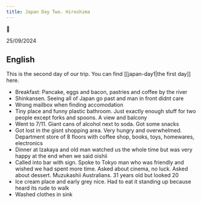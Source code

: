 ```yaml
---
title: Japan Day Two. Hiroshima
---
```


🌱

25/09/2024

## English
This is the second day of our trip. You can find [[japan-day1|the first day]] here.

- Breakfast: Pancake, eggs and bacon, pastries and coffee by the river 
- Shinkansen. Seeing all of Japan go past and man in front didnt care
- Wrong mailbox when finding accomodation
- Tiny place and funny plastic bathroom. Just exactly enough stuff for two people except forks and spoons. A view and balcony
- Went to 7/11. Giant cans of alcohol next to soda. Got some snacks
- Got lost in the gisnt shopping area. Very hungry and overwhelmed. Department store of 8 floors with coffee shop, books, toys, homewares, electronics
- Dinner at Izakaya and old man watched us the whole time but was very happy at the end when we said oishii
- Called into bar with sign. Spoke to Tokyo man who was friendly and wished we had spent more time. Asked about cinema, no luck. Asked about dessert. Muzukashii Australians. 31 years old but looked 20
- Ice cream place and early grey nice. Had to eat it standing up because heard its rude to walk
- Washed clothes in sink
